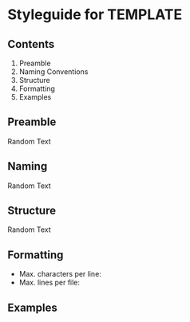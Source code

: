# Styleguide for TEMPLATE

## Contents

1. Preamble
2. Naming Conventions
3. Structure
4. Formatting
5. Examples

## Preamble 
Random Text

## Naming 
Random Text

## Structure
Random Text

## Formatting
- Max. characters per line:
- Max. lines per file:

## Examples
